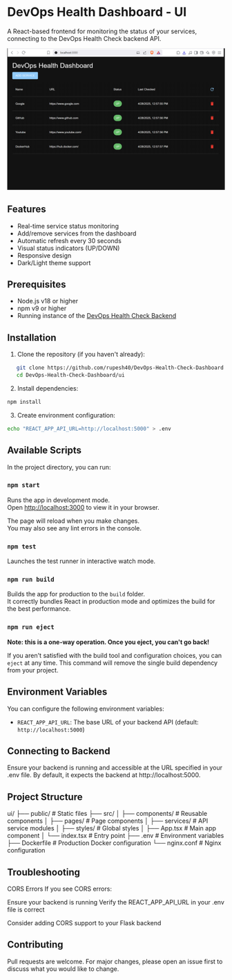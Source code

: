 # DevOps Health Dashboard - UI

A React-based frontend for monitoring the status of your services, connecting to the DevOps Health Check backend API.

![Dashboard Preview](Screenshot.png)

## Features

- Real-time service status monitoring
- Add/remove services from the dashboard
- Automatic refresh every 30 seconds
- Visual status indicators (UP/DOWN)
- Responsive design
- Dark/Light theme support

## Prerequisites

- Node.js v18 or higher
- npm v9 or higher
- Running instance of the [DevOps Health Check Backend](https://github.com/rupesh40/DevOps-Health-Check-Dashboard)

## Installation

1. Clone the repository (if you haven't already):
```bash
   git clone https://github.com/rupesh40/DevOps-Health-Check-Dashboard.git
   cd DevOps-Health-Check-Dashboard/ui
```

2. Install dependencies:
```bash
npm install
```
3. Create environment configuration:
```bash
echo "REACT_APP_API_URL=http://localhost:5000" > .env
```

## Available Scripts

In the project directory, you can run:

### `npm start`

Runs the app in development mode.\
Open [http://localhost:3000](http://localhost:3000) to view it in your browser.

The page will reload when you make changes.\
You may also see any lint errors in the console.

### `npm test`

Launches the test runner in interactive watch mode.

### `npm run build`

Builds the app for production to the `build` folder.\
It correctly bundles React in production mode and optimizes the build for the best performance.

### `npm run eject`

**Note: this is a one-way operation. Once you eject, you can't go back!**

If you aren't satisfied with the build tool and configuration choices, you can `eject` at any time. This command will remove the single build dependency from your project.

## Environment Variables

You can configure the following environment variables:

- `REACT_APP_API_URL`: The base URL of your backend API (default: `http://localhost:5000`)

## Connecting to Backend
Ensure your backend is running and accessible at the URL specified in your .env file. By default, it expects the backend at http://localhost:5000.

## Project Structure
ui/
├── public/              # Static files
├── src/
│   ├── components/      # Reusable components
│   ├── pages/           # Page components
│   ├── services/        # API service modules
│   ├── styles/          # Global styles
│   ├── App.tsx          # Main app component
│   └── index.tsx        # Entry point
├── .env                 # Environment variables
├── Dockerfile           # Production Docker configuration
└── nginx.conf           # Nginx configuration

## Troubleshooting
CORS Errors
If you see CORS errors:

Ensure your backend is running
Verify the REACT_APP_API_URL in your .env file is correct

Consider adding CORS support to your Flask backend

## Contributing
Pull requests are welcome. For major changes, please open an issue first to discuss what you would like to change.